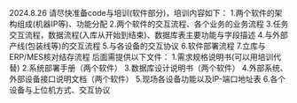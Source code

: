 2024.8.26
请尽快准备code与培训(软件部分)，培训内容如下：
1.两个软件的架构组成(机器IP等)、功能分配
2.两个软件的交互流程、各个业务的业务流程
3.任务交互流程，数据流程(入库从开始到结束)、数据库表主要功能与字段描述
4.与外部产线(包装线等)的交互流程
5.与各设备的交互协议
6.软件部署流程
7.立库与ERP/MES核对结存流程
后面需提供以下文件：
1.需求规格说明书(可以用培训代替)
2.系统部署手册（两个软件）
3.数据库设计说明书（两个软件）
4.外部系统、外部设备接口说明文档（两个软件）
5.现场各设备功能以及IP-端口地址表
6.各个设备与上位机方式、交互协议
